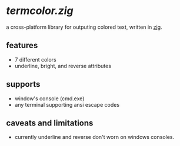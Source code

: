 # *termcolor.zig*
a cross-platform library for outputing colored text, written in [zig](https://ziglang.org/).

## features
  - 7 different colors
  - underline, bright, and reverse attributes

## supports
  - window's console (cmd.exe)
  - any terminal supporting ansi escape codes

## caveats and limitations
  - currently underline and reverse don't worn on windows consoles.
